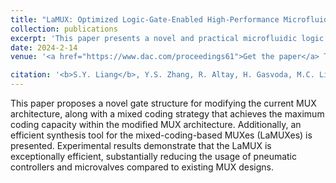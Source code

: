 ```yaml
---
title: "LaMUX: Optimized Logic-Gate-Enabled High-Performance Microfluidic Multiplexer Design"
collection: publications
excerpt: 'This paper presents a novel and practical microfluidic logic gate. Based on the logic gate design, this paper proposes a powerful multiplexer that can address at least 100% more channels with the same control resources, comparing to existing multiplexer designs.'
date: 2024-2-14
venue: '<a href="https://www.dac.com/proceedings61">Get the paper</a> The 61th Design Automation Conference (<b>DAC</b>)'

citation: '<b>S.Y. Liang</b>, Y.S. Zhang, R. Altay, H. Gasvoda, M.C. Li, I.E. Araci, T.-M. Tseng, U. Schlichtmann, T.-Y. Ho, "LaMUX: Optimized Logic-Gate-Enabled High-Performance Microfluidic Multiplexer Design," The 61th Design Automation Conference (<b>DAC</b>), 2024.'
---
```


This paper proposes a novel gate structure for modifying the current MUX architecture, along with a mixed coding strategy that achieves the maximum coding capacity within the modified MUX architecture. Additionally, an efficient synthesis tool for the mixed-coding-based MUXes (LaMUXes) is presented. Experimental results demonstrate that the LaMUX is exceptionally efficient, substantially reducing the usage of pneumatic controllers and microvalves compared to existing MUX designs.
